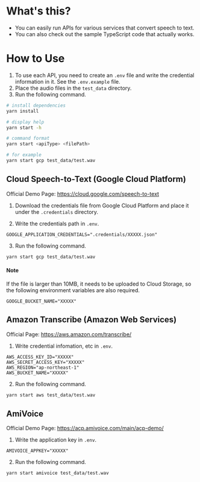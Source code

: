 # What's this?

- You can easily run APIs for various services that convert speech to text.
- You can also check out the sample TypeScript code that actually works.

# How to Use

1. To use each API, you need to create an `.env` file and write the credential information in it. See the `.env.example` file.
2. Place the audio files in the `test_data` directory.
3. Run the following command.

```bash
# install dependencies
yarn install

# display help
yarn start -h

# command format
yarn start <apiType> <filePath>

# for example
yarn start gcp test_data/test.wav
```

## Cloud Speech-to-Text (Google Cloud Platform)

Official Demo Page: https://cloud.google.com/speech-to-text

1. Download the credentials file from Google Cloud Platform and place it under the `.credentials` directory.

2. Write the credentials path in `.env`.

```.env
GOOGLE_APPLICATION_CREDENTIALS=".credentials/XXXXX.json"
```

3. Run the following command.

```bash
yarn start gcp test_data/test.wav
```

#### Note

If the file is larger than 10MB, it needs to be uploaded to Cloud Storage, so the following environment variables are also required.

```.env
GOOGLE_BUCKET_NAME="XXXXX"
```

## Amazon Transcribe (Amazon Web Services)

Official Page: https://aws.amazon.com/transcribe/

1. Write credential infomation, etc in `.env`.

```.env
AWS_ACCESS_KEY_ID="XXXXX"
AWS_SECRET_ACCESS_KEY="XXXXX"
AWS_REGION="ap-northeast-1"
AWS_BUCKET_NAME="XXXXX"
```

2. Run the following command.

```bash
yarn start aws test_data/test.wav
```

## AmiVoice

Official Demo Page: https://acp.amivoice.com/main/acp-demo/

1. Write the application key in `.env`.

```.env
AMIVOICE_APPKEY="XXXXX"
```

2. Run the following command.

```bash
yarn start amivoice test_data/test.wav
```
